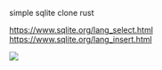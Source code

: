simple sqlite clone rust

https://www.sqlite.org/lang_select.html
https://www.sqlite.org/lang_insert.html

![](https://raw.githubusercontent.com/ilyes-guy/github-stats/master/generated/overview.svg#gh-dark-mode-only)

